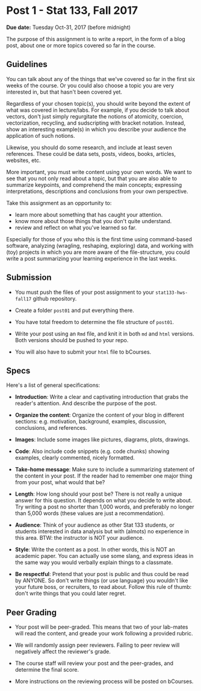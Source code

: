 Post 1 - Stat 133, Fall 2017
================

**Due date:** Tuesday Oct-31, 2017 (before midnight)

The purpose of this assignment is to write a report, in the form of a blog post, about one or more topics covered so far in the course.

Guidelines
----------

You can talk about any of the things that we've covered so far in the first six weeks of the course. Or you could also choose a topic you are very interested in, but that hasn't been covered yet.

Regardless of your chosen topic(s), you should write beyond the extent of what was covered in lecture/labs. For example, if you decide to talk about vectors, don't just simply regurgitate the notions of atomicity, coercion, vectorization, recycling, and sudscripting with bracket notation. Instead, show an interesting example(s) in which you describe your audience the application of such notions.

Likewise, you should do some research, and include at least seven references. These could be data sets, posts, videos, books, articles, websites, etc.

More important, you must write content using your own words. We want to see that you not only read about a topic, but that you are also able to summarize keypoints, and comprehend the main concepts; expressing interpretations, descriptions and conclusions from your own perspective.

Take this assignment as an opportunity to:

-   learn more about something that has caught your attention.
-   know more about those things that you don't quite understand.
-   review and reflect on what you've learned so far.

Especially for those of you who this is the first time using command-based software, analyzing (wragling, reshaping, exploring) data, and working with (toy) projects in which you are more aware of the file-structure, you could write a post summarizing your learning experience in the last weeks.

Submission
----------

-   You must push the files of your post assignment to your `stat133-hws-fall17` github repository.

-   Create a folder `post01` and put everything there.

-   You have total freedom to determine the file structure of `post01`.

-   Write your post using an `Rmd` file, and knit it in both `md` and `html` versions. Both versions should be pushed to your repo.

-   You will also have to submit your `html` file to bCourses.

Specs
-----

Here's a list of general specifications:

-   **Introduction**: Write a clear and captivating introduction that grabs the reader's attention. And describe the purpose of the post.

-   **Organize the content**: Organize the content of your blog in different sections: e.g. motivation, background, examples, discussion, conclusions, and references.

-   **Images**: Include some images like pictures, diagrams, plots, drawings.

-   **Code**: Also include code snippets (e.g. code chunks) showing examples, clearly commented, nicely formatted.

-   **Take-home message**: Make sure to include a summarizing statement of the content in your post. If the reader had to remember one major thing from your post, what would that be?

-   **Length**: How long should your post be? There is not really a unique answer for this question. It depends on what you decide to write about. Try writing a post no shorter than 1,000 words, and preferably no longer than 5,000 words (these values are just a recommendation).

-   **Audience**: Think of your audience as other Stat 133 students, or students interested in data analysis but with (almots) no experience in this area. BTW: the instructor is NOT your audience.

-   **Style**: Write the content as a post. In other words, this is NOT an academic paper. You can actually use some slang, and express ideas in the same way you would verbally explain things to a classmate.

-   **Be respectful**: Pretend that your post is public and thus could be read by ANYONE. So don't write things (or use language) you wouldn't like your future boss, or recruiters, to read about. Follow this rule of thumb: don't write things that you could later regret.

Peer Grading
------------

-   Your post will be peer-graded. This means that two of your lab-mates will read the content, and greade your work following a provided rubric.

-   We will randomly assign peer reviewers. Failing to peer review will negatively affect the reviewer's grade.

-   The course staff will review your post and the peer-grades, and determine the final score.

-   More instructions on the reviewing process will be posted on bCourses.
